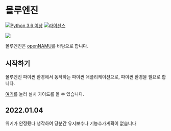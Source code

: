 # 몰루엔진
[![Python 3.6 이상](https://img.shields.io/badge/python->=%203.6-blue.svg)](https://python.org)
[![라이선스](https://img.shields.io/badge/license-BSD%203--Clause-lightgrey.svg)](./LICENSE)

![](https://w.namu.la/s/d85d3c39fd3b225bc05fd8d64fb4f334200644f7154148283e6dc731e25f9ac20a52aafd3de51e7e88dcb35cf7582cfcea9c9b65e530ec41178ea063f131fcc7733608a9ba819404cb78b3ec0562735be62d97e1d769787b2212d4971a87b1b0)

몰루엔진은 [openNAMU](https://github.com/openNAMU/openNAMU)를 바탕으로 합니다.

## 시작하기
몰루엔진 파이썬 환경에서 동작하는 파이썬 애플리케이션으로, 파이썬 환경을 필요로 합니다.

[여기](https://2du.pythonanywhere.com/w/설치법)를 눌러 설치 가이드를 볼 수 있습니다.


## 2022.01.04
위키가 안정됬다 생각하여 당분간 유지보수나 기능추가계획이 없습니다
